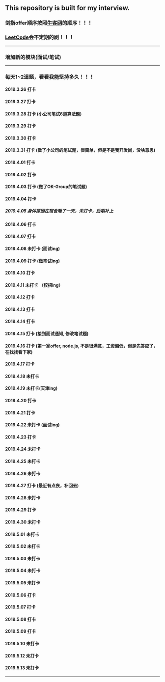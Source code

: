 ## This repository is built for my interview.
### 剑指offer顺序按照[牛客网](https://www.nowcoder.com/ta/coding-interviews)的顺序！！！
### [LeetCode](https://leetcode-cn.com/problemset/all/)会不定期的刷！！！
---
### 增加新的模块(面试/笔试)
---
### 每天1~2道题，看看我能坚持多久！！！
#### 2019.3.26 打卡
#### 2019.3.27 打卡
#### 2019.3.28 打卡 (小公司笔试6道算法题)
#### 2019.3.29 打卡
#### 2019.3.30 打卡
#### 2019.3.31 打卡 (做了小公司的笔试题，很简单，但是不是我开发岗，没啥意思)
#### 2019.4.01 打卡
#### 2019.4.02 打卡
#### 2019.4.03 打卡 (做了OK-Group的笔试题)
#### 2019.4.04 打卡
##### 2019.4.05 身体原因在宿舍睡了一天，未打卡，后期补上
#### 2019.4.06 打卡
#### 2019.4.07 打卡
#### 2019.4.08 未打卡 (面试ing)
#### 2019.4.09 打卡 (做笔试ing)
#### 2019.4.10 打卡
#### 2019.4.11 未打卡 （校招ing）
#### 2019.4.12 打卡
#### 2019.4.13 打卡
#### 2019.4.14 打卡
#### 2019.4.15 打卡 (接到面试通知, 修改笔试题)
#### 2019.4.16 打卡 (第一家offer, node.js, 不是很满意，工资偏低，但是先答应了，在找找看下家)
#### 2019.4.17 打卡
#### 2019.4.18 未打卡
#### 2019.4.19 未打卡(天津ing)
#### 2019.4.20 打卡
#### 2019.4.21 打卡
#### 2019.4.22 未打卡 (面试ing)
#### 2019.4.23 打卡
#### 2019.4.24 未打卡
#### 2019.4.25 未打卡
#### 2019.4.26 未打卡
#### 2019.4.27 打卡 (最近有点丧，补回去)
#### 2019.4.28 未打卡
#### 2019.4.29 打卡
#### 2019.4.30 未打卡
#### 2019.5.01 未打卡
#### 2019.5.02 未打卡
#### 2019.5.03 未打卡
#### 2019.5.04 未打卡
#### 2019.5.05 未打卡
#### 2019.5.06 打卡
#### 2019.5.07 打卡
#### 2019.5.08 打卡
#### 2019.5.09 打卡
#### 2019.5.10 未打卡
#### 2019.5.12 未打卡
#### 2019.5.13 未打卡
---
